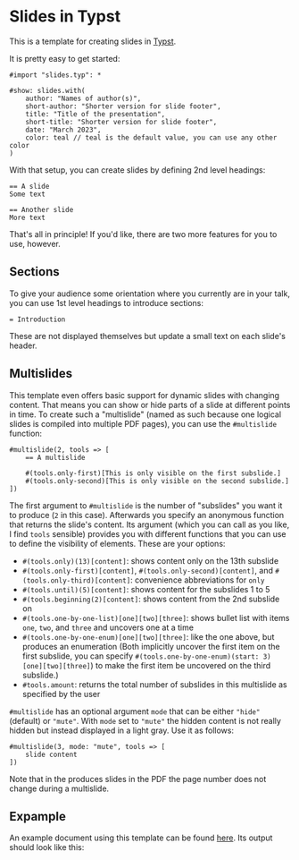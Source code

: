 # Slides in Typst
This is a template for creating slides in [Typst](https://typst.app/).

It is pretty easy to get started:
```typ
#import "slides.typ": *

#show: slides.with(
    author: "Names of author(s)",
    short-author: "Shorter version for slide footer",
    title: "Title of the presentation",
    short-title: "Shorter version for slide footer",
    date: "March 2023",
    color: teal // teal is the default value, you can use any other color
)
```
With that setup, you can create slides by defining 2nd level headings:
```typ
== A slide
Some text

== Another slide
More text
```

That's all in principle!
If you'd like, there are two more features for you to use, however.

## Sections

To give your audience some orientation where you currently are in your talk,
you can use 1st level headings to introduce sections:
```typ
= Introduction
```
These are not displayed themselves but update a small text on each slide's header.

## Multislides
This template even offers basic support for dynamic slides with changing content.
That means you can show or hide parts of a slide at different points in time.
To create such a "multislide" (named as such because one logical slides is compiled
into multiple PDF pages), you can use the `#multislide` function:
```typ
#multislide(2, tools => [
    == A multislide

    #(tools.only-first)[This is only visible on the first subslide.]
    #(tools.only-second)[This is only visible on the second subslide.]
])
```
The first argument to `#multislide` is the number of "subslides" you want it to
produce (`2` in this case).
Afterwards you specify an anonymous function that returns the slide's content.
Its argument (which you can call as you like, I find `tools` sensible) provides
you with different functions that you can use to define the visibility of elements.
These are your options:

- `#(tools.only)(13)[content]`: shows content only on the 13th subslide
- `#(tools.only-first)[content]`, `#(tools.only-second)[content]`, and
  `#(tools.only-third)[content]`: convenience abbreviations for `only`
- `#(tools.until)(5)[content]`: shows content for the subslides 1 to 5
- `#(tools.beginning(2)[content]`: shows content from the 2nd subslide on
- `#(tools.one-by-one-list)[one][two][three]`: shows bullet list with items `one`,
  `two`, and `three` and uncovers one at a time
- `#(tools.one-by-one-enum)[one][two][three]`: like the one above, but produces
   an enumeration (Both implicitly uncover the first item on the first subslide,
   you can specify `#(tools.one-by-one-enum)(start: 3)[one][two][three]`) to make
   the first item be uncovered on the third subslide.)
- `#tools.amount`: returns the total number of subslides in this multislide as
   specified by the user

`#multislide` has an optional argument `mode` that can be either `"hide"` (default)
or `"mute"`.
With `mode` set to `"mute"` the hidden content is not really hidden but instead
displayed in a light gray.
Use it as follows:
```typ
#multislide(3, mode: "mute", tools => [
    slide content
])
```

Note that in the produces slides in the PDF the page number does not change during
a multislide.

## Expample
An example document using this template can be found [here](examples/doc.typ).
Its output should look like this:

